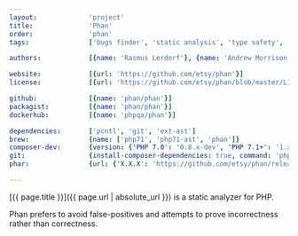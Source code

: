 ```yaml
---
layout:             'project'
title:              'Phan'
order:              'phan'
tags:               ['bugs finder', 'static analysis', 'type safety', 'cli']

authors:            [{name: 'Rasmus Lerdorf'}, {name: 'Andrew Morrison'}] 

website:            [{url: 'https://github.com/etsy/phan'}]
license:            [{url: 'https://github.com/etsy/phan/blob/master/LICENSE', label: 'MIT License'}]

github:             [{name: 'phan/phan'}]
packagist:          [{name: 'phan/phan'}]               
dockerhub:          [{name: 'phpqa/phan'}]     

dependencies:       ['pcntl', 'git', 'ext-ast']
brew:               {name: ['php71', 'php71-ast', 'phan']}
composer-dev:       {version: {'PHP 7.0': '0.8.x-dev', 'PHP 7.1+': '1.x'}, command: 'vendor/bin/phan'}
git:                {install-composer-dependencies: true, command: 'php phan'}
phar:               {url: {'X.X.X': 'https://github.com/etsy/phan/releases/download/X.X.X/phan.phar'}}

---
```


[{{ page.title }}]({{ page.url | absolute_url }}) is a static analyzer for PHP.
 
<!--more--> 

Phan prefers to avoid false-positives and attempts to prove incorrectness rather than correctness.
